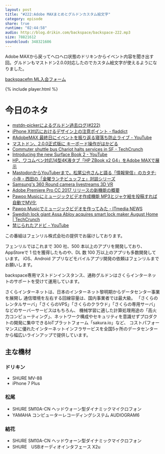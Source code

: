 ```yaml
---
layout: post
title: "#222:Adobe MAXまとめとグルドンカスタム絵文字"
category: episode
share: true
runtime: "02:44:58"
audio: http://blog.drikin.com/backspace/backspace-222.mp3
size: 78821612
soundcloud: 348321606
---
```


Adobe MAXから戻ってヘロヘロ状態のドリキンからイベント内容を聞き出す回。グルドンもマストドン2.0.0対応したのでカスタム絵文字が使えるようになりました。

[backspacefm ML入会フォーム](http://backspace.us11.list-manage.com/subscribe?u=09c933bd3997c1d16dbed156a&id=84b6529b91)

{% include player.html %}

# 今日のネタ

* [mstdn-pickerによるグルドン過去ログ(#222)](https://rbtnn.github.io/mstdn-picker/?instance=mstdn.guru&since_id=98870578477095056&max_id=98871229645301628)
* [iPhone X対応におけるデザイン上の注意ポイント - fladdict](http://fladdict.net/blog/2017/09/iphonex.html)
* [#AdobeMAX 最終日にイベントを振り返る寝落ち防止ライブ - YouTube](https://www.youtube.com/watch?v=g6_IE58Ng8M&t=25s)
* [マストドン、2.0.0正式版に キーボード操作がはかどる](http://www.itmedia.co.jp/news/articles/1710/19/news053.html)
* [Commuter shuttle bus Chariot halts services in SF - TechCrunch](https://techcrunch.com/2017/10/20/commuter-shuttle-bus-chariot-halts-services-in-sf/)
* [Introducing the new Surface Book 2 - YouTube](https://www.youtube.com/watch?v=4ck5RbTQj28)
* [HP、ワコムペン対応14型4K液タブ「HP ZBook x2 G4」をAdobe MAXで展示](https://pc.watch.impress.co.jp/docs/news/event/1087204.html)
* [MastodonからYouTuberまで。松尾公也さんと語る「情報発信」のカタチ: 小寺・西田の「金曜ランチビュッフェ」対談シリーズ](https://t.co/uuAahKqm57)
* [Samsung's 360 Round camera livestreams 3D VR](https://www.engadget.com/2017/10/18/samsung-360-round-vr-camera/)
* [Adobe Premiere Pro CC 2017 リリースの新機能の概要](https://helpx.adobe.com/jp/premiere-pro/using/whats-new.html)
* [Pawoo Musicにミュージックビデオ作成機能 MP3とジャケ絵を投稿すれば自動でMV化](http://www.itmedia.co.jp/news/articles/1710/19/news098.html)
* [Pawoo Musicでミュージックビデオを作ってみた - ITmedia NEWS](http://www.itmedia.co.jp/news/articles/1710/22/news016.html)
* [Swedish lock giant Assa Abloy acquires smart lock maker August Home | TechCrunch](https://techcrunch.com/2017/10/19/swedish-lock-maker-assa-abloy-set-to-acquire-august-home/)
* [禁じられたアドビ - YouTube](https://www.youtube.com/watch?v=E3pHiZT83pM)

この番組はフェンリル株式会社の提供でお届けしております。

フェンリルではこれまで 300 社、500 本以上のアプリを開発しており、AppStoreで 1 位を獲得したものや、DL 数 100 万以上のアプリも多数開発しています。
iOS、Android アプリなどモバイルアプリ開発の依頼はフェンリルまでお願いします。

backspace専用マストドンインスタンス、通称グルドンはさくらインターネットのサポートを受けて運用しています。

さくらインターネットは、日本のインターネット黎明期からデータセンター事業を展開し
通信環境を左右する回線容量は、国内事業者では最大級。
「さくらのレンタルサーバ」「さくらのVPS」「さくらのクラウド」「さくらの専用サーバ」などのサーバーサービスはもちろん、
機械学習に適した計算処理用途の「高火力コンピューティング」、ネットワーク構成やセキュリティを意識せずプロダクトの開発に集中できるIoTプラットフォーム「sakura.io」など、
コストパフォーマンスに優れたインターネットインフラサービスを全国5ヶ所のデータセンターから幅広いラインアップで提供しています。

## 主な機材

### ドリキン

* SHURE MV-88
* iPhone 7 Plus

### 松尾

* SHURE  SM10A-CN ヘッドウォーン型ダイナミックマイクロフォン
* YAMAHA コンピューターレコーディングシステム AUDIOGRAM6

### 結花

* SHURE  SM10A-CN ヘッドウォーン型ダイナミックマイクロフォン
* SHURE　USBオーディオインタフェース X2u
